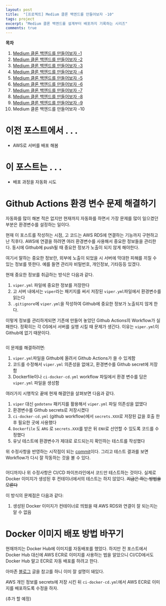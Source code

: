 ```yaml
---
layout: post
title:  "[프로젝트] Medium 클론 백엔드를 만들어보자 -10"
tags: project
excerpt: "Medium 클론 백엔드를 설계부터 배포까지 기록하는 시리즈"
comments: true
---
```


**목차**
1. [Medium 클론 백엔드를 만들어보자 -1]({{site.baseurl}}/프로젝트-Medium-클론-백엔드를-만들어보자-1/)
2. [Medium 클론 백엔드를 만들어보자 -2]({{site.baseurl}}/프로젝트-Medium-클론-백엔드를-만들어보자-2/)
3. [Medium 클론 백엔드를 만들어보자 -3]({{site.baseurl}}/프로젝트-Medium-클론-백엔드를-만들어보자-3/)
4. [Medium 클론 백엔드를 만들어보자 -4]({{site.baseurl}}/프로젝트-Medium-클론-백엔드를-만들어보자-4/)
5. [Medium 클론 백엔드를 만들어보자 -5]({{site.baseurl}}/프로젝트-Medium-클론-백엔드를-만들어보자-5/)
6. [Medium 클론 백엔드를 만들어보자 -6]({{site.baseurl}}/프로젝트-Medium-클론-백엔드를-만들어보자-6/)
7. [Medium 클론 백엔드를 만들어보자 -7]({{site.baseurl}}/프로젝트-Medium-클론-백엔드를-만들어보자-7/)
8. [Medium 클론 백엔드를 만들어보자 -8]({{site.baseurl}}/프로젝트-Medium-클론-백엔드를-만들어보자-8/)
9. [Medium 클론 백엔드를 만들어보자 -9]({{site.baseurl}}/프로젝트-Medium-클론-백엔드를-만들어보자-9/)
10. Medium 클론 백엔드를 만들어보자 -10

# 이전 포스트에서 . . .
- AWS로 서버를 배포 해봄

# 이 포스트는 . . .
- 배포 과정을 자동화 시도

# Github Actions 환경 변수 문제 해결하기
자동화를 많이 해본 적은 없지만 현재까지 자동화를 하면서 가장 문제를 많이 일으켰던 부분은 환경변수를 설정하는 일이다.

현재 이 포스트를 작성하는 시점, 고 코드는 AWS RDS에 연결하는 기능까지 구현하고 난 직후다. AWS에 연결을 하려면 여러 환경변수를 사용해서 중요한 정보들을 관리한다. 동시에 Github에 push될 때 중요한 정보가 노출이 되지 않게 해야한다. 

여기서 말하는 중요한 정보란, 외부에 노출이 되었을 시 서버에 막대한 피해를 끼칠 수 있는 정보를 뜻한다. 예를 들면 관리자 비밀번호, 개인정보, 기타등등 있겠다.

현재 중요한 정보를 취급하는 방식은 다음과 같다.
1. `viper.yml` 파일에 중요한 정보를 저장한다
2. 고 서버 내에서는 `viper`라는 패키지를 써서 저장된 `viper.yml`파일에서 환경변수를 읽는다
3. `.gitignore`에 `viper.yml`을 작성하여 Github에 중요한 정보가 노출되지 않게 한다. 

이렇게 정보를 관리하게되면 기존에 만들어 놓았던 Github Actions의 Workflow가 실패한다. 정확히는 각 OS에서 서버를 실행 시킬 때 문제가 생긴다. 이유는 `viper.yml`이 Github에 없기 때문이다.

<img src="{{ site.baseurl}}/images/testfail.png" class="align-center" alt=""/>

이 문제를 해결하려면:
1. `viper.yml`파일을 Github에 올려서 Github Actions가 쓸 수 있게함
2. 코드를 수정해서 `viper.yml` 의존성을 없애고, 환경변수를 Github secret에 저장함
3. Dockerfile이나 `ci-docker-cd.yml` workflow 파일에서 환경 변수를 담은 `viper.yml` 파일을 생성함

여러가지 시행착오 끝에 현재 해결안을 살펴보면 다음과 같다.
1. `viper` 대신 `godotenv` 패키지를 활용해서 `viper.yml` 파일 의존성을 없앴다
2. 환경변수를 Github secrets로 저장시켰다
3. `ci-docker-cd.yml` (github workflow)에서 `secrets.XXX`로 저장된 값을 호출 한 후 필요한 곳에 사용했다
4. `Dockerfile` 도 `ARG` 로 `secrets.XXX`를 받은 뒤 `ENV`로 선언할 수 있도록 코드를 수정했다
5. 유닛 테스트에 환경변수가 제대로 로드되는지 확인하는 테스트를 작성했다

위 수정사항을 반영하는 시작점이 되는 [commit](https://github.com/json9512/mediumclone-backendwithgo/commit/8d14e0c57f47937d2ea0fd5113e5cc899961eb69)이다. 그리고 테스트 결과를 보면 Workflow가 다시 잘 작동하는 것을 볼 수 있다.

<img src="{{ site.baseurl}}/images/testsuccess.png" class="align-center" alt=""/>

어디까지나 위 수정사항은 CI/CD 파이프라인에서 코드만 테스트하는 것이다. 실제로 Docker 이미지가 생성된 후 컨테이너에서의 테스트는 하지 않았다. ~~지금은 하는 방법을 모른다~~

이 방식의 문제점은 다음과 같다:
1. 생성된 Docker 이미지가 컨테이너로 띄웠을 때 AWS RDS와 연결이 잘 되는지는 알 수 없음

# Docker 이미지 배포 방법 바꾸기
현재까지는 Docker Hub에 이미지를 자동배포를 했었다. 하지만 전 포스트에서 Docker Hub 대신에 AWS ECR로 이미지를 사용하는 법을 알았으니 CI/CD에서도 Docker Hub 말고 ECR로 자동 배포를 하려고 한다.

아마존 [블로그](https://aws.amazon.com/ko/blogs/containers/create-a-ci-cd-pipeline-for-amazon-ecs-with-github-actions-and-aws-codebuild-tests/) 글을 참고를 하니 이미 잘 설명이 돼있다.

AWS 개인 정보를 secrets에 저장 시킨 뒤 `ci-docker-cd.yml`에서 AWS ECR로 이미지를 배포하도록 수정을 하자. 

(추가 할 예정)
